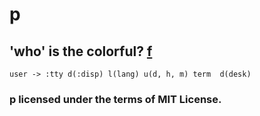 # p
## 'who' is the colorful? [f](https://github.com/ferhatgec/f)

`user -> :tty d(:disp) l(lang) u(d, h, m) term  d(desk)`

### p licensed under the terms of MIT License.
